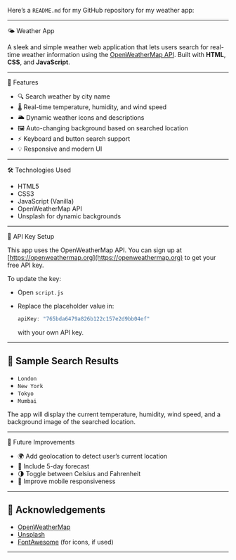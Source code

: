 Here’s a  `README.md`  for my GitHub repository for my weather app:

---

 🌤️ Weather App

A sleek and simple weather web application that lets users search for real-time weather information using the [OpenWeatherMap API](https://openweathermap.org/api). Built with **HTML**, **CSS**, and **JavaScript**.

---

 🚀 Features

* 🔍 Search weather by city name
* 🌡️ Real-time temperature, humidity, and wind speed
* 🌥️ Dynamic weather icons and descriptions
* 🖼️ Auto-changing background based on searched location
* ⚡ Keyboard and button search support
* 💡 Responsive and modern UI

---

 🛠️ Technologies Used

* HTML5
* CSS3
* JavaScript (Vanilla)
* OpenWeatherMap API
* Unsplash for dynamic backgrounds

---

 🔑 API Key Setup

This app uses the OpenWeatherMap API. You can sign up at [https://openweathermap.org](https://openweathermap.org) to get your free API key.

To update the key:

* Open `script.js`
* Replace the placeholder value in:

  ```javascript
  apiKey: "765bda6479a826b122c157e2d9bb04ef"
  ```

  with your own API key.

---

## 📸 Sample Search Results

* `London`
* `New York`
* `Tokyo`
* `Mumbai`

The app will display the current temperature, humidity, wind speed, and a background image of the searched location.

---

 🧰 Future Improvements

* 🌍 Add geolocation to detect user’s current location
* 📅 Include 5-day forecast
* 🌗 Toggle between Celsius and Fahrenheit
* 📱 Improve mobile responsiveness

---

## 🙌 Acknowledgements

* [OpenWeatherMap](https://openweathermap.org/)
* [Unsplash](https://unsplash.com/)
* [FontAwesome](https://fontawesome.com/) (for icons, if used)

---
